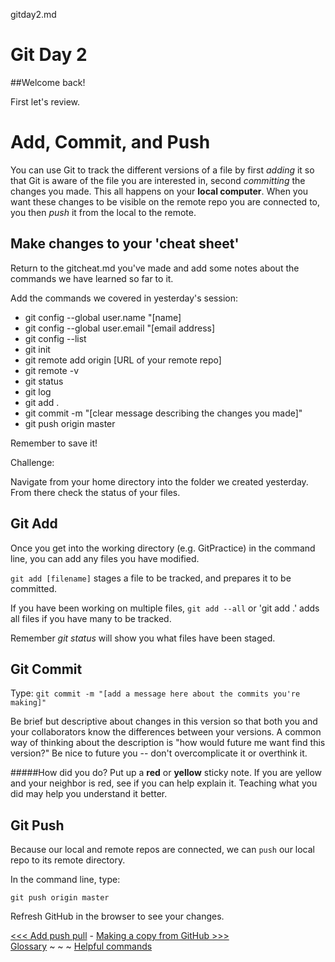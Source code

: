 gitday2.md

# Git Day 2

##Welcome back!

First let's review. 

# Add, Commit, and Push

You can use Git to track the different versions of a file by first _adding_ it so that Git is aware of the file you are interested in, second _committing_ the changes you made. This all happens on your **local computer**. When you want these changes to be visible on the remote repo you are connected to, you then _push_ it from the local to the remote.

## Make changes to your 'cheat sheet'

Return to the gitcheat.md you've made and add some notes about the commands we have learned so far to it.

Add the commands we covered in yesterday's session:

- git config --global user.name "[name]
- git config --global user.email "[email address]
- git config --list
- git init
- git remote add origin [URL of your remote repo]
- git remote -v
- git status
- git log
- git add .
- git commit -m "[clear message describing the changes you made]"
- git push origin master

Remember to save it! 

Challenge:

Navigate from your home directory into the folder we created yesterday.
From there check the status of your files.


## Git Add

Once you get into the working directory (e.g. GitPractice) in the command line, you can add any files you have modified.

`git add [filename]` stages a file to be tracked, and prepares it to be committed.  

If you have been working on multiple files, `git add --all` or 'git add .' adds all files if you have many to be tracked.

Remember *git status* will show you what files have been staged.

## Git Commit
Type: `git commit -m "[add a message here about the commits you're making]"`

Be brief but descriptive about changes in this version so that both you and your collaborators know the differences between your versions. A common way of thinking about the description is "how would future me want find this version?" Be nice to future you -- don't overcomplicate it or overthink it.

#####How did you do? 
Put up a **red** or **yellow** sticky note. If you are yellow and your neighbor is red, see if you can help explain it. Teaching what you did may help you understand it better.

## Git Push

Because our local and remote repos are connected, we can `push` our local repo to its remote directory. 

In the command line, type:

`git push origin master`



Refresh GitHub in the browser to see your changes. 

[<<< Add push pull](gitaction.md) - [Making a copy from GitHub >>>](gitclone.md)  
[Glossary](glossary.md) ~ ~ ~ [Helpful commands](helpfulcommands.md)